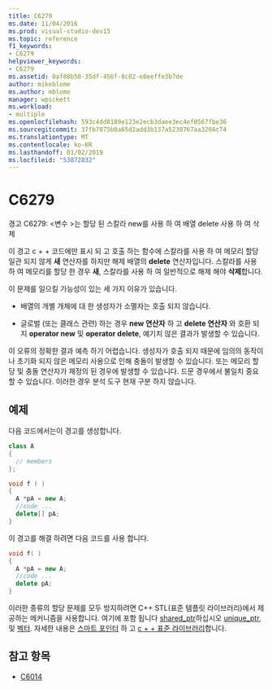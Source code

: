 ```yaml
---
title: C6279
ms.date: 11/04/2016
ms.prod: visual-studio-dev15
ms.topic: reference
f1_keywords:
- C6279
helpviewer_keywords:
- C6279
ms.assetid: 0af88b58-35df-456f-8c02-e8eeffe3b7de
author: mikeblome
ms.author: mblome
manager: wpickett
ms.workload:
- multiple
ms.openlocfilehash: 593c4dd8189e123e2ecb3daee3ec4ef0567fbe36
ms.sourcegitcommit: 37fb7075b0a65d2add3b137a5230767aa3266c74
ms.translationtype: MT
ms.contentlocale: ko-KR
ms.lasthandoff: 01/02/2019
ms.locfileid: "53872832"
---
```

# <a name="c6279"></a>C6279
경고 C6279: \<변수 >는 할당 된 스칼라 new를 사용 하 여 배열 delete 사용 하 여 삭제

이 경고 c + + 코드에만 표시 되 고 호출 하는 함수에 스칼라를 사용 하 여 메모리 할당 일관 되지 않게 **새** 연산자를 하지만 해제 배열의 **delete** 연산자입니다. 스칼라를 사용 하 여 메모리를 할당 한 경우 **새**, 스칼라를 사용 하 여 일반적으로 해제 해야 **삭제**합니다.

이 문제를 일으킬 가능성이 있는 세 가지 이유가 있습니다.

- 배열의 개별 개체에 대 한 생성자가 소멸자는 호출 되지 않습니다.

- 글로벌 (또는 클래스 관련) 하는 경우 **new 연산자** 하 고 **delete 연산자** 와 호환 되지 **operator new** 및 **operator delete**, 예기치 않은 결과가 발생할 수 있습니다.

이 오류의 정확한 결과 예측 하기 어렵습니다. 생성자가 호출 되지 때문에 임의의 동작이 나 초기화 되지 않은 메모리 사용으로 인해 충돌이 발생할 수 있습니다. 또는 메모리 할당 및 충돌 연산자가 재정의 된 경우에 발생할 수 있습니다. 드문 경우에서 불일치 중요할 수 있습니다. 이러한 경우 분석 도구 현재 구분 하지 않습니다.

## <a name="example"></a>예제

다음 코드에서는이 경고를 생성합니다.

```cpp
class A
{
  // members
};

void f ( )
{
  A *pA = new A;
  //code ...
  delete[] pA;
}
```

이 경고를 해결 하려면 다음 코드를 사용 합니다.

```cpp
void f( )
{
  A *pA = new A;
  //code ...
  delete pA;
}
```

이러한 종류의 할당 문제를 모두 방지하려면 C++ STL(표준 템플릿 라이브러리)에서 제공하는 메커니즘을 사용합니다. 여기에 포함 됩니다 [shared_ptr](/cpp/standard-library/shared-ptr-class)하십시오 [unique_ptr](/cpp/standard-library/unique-ptr-class), 및 [벡터](/cpp/standard-library/vector). 자세한 내용은 [스마트 포인터](/cpp/cpp/smart-pointers-modern-cpp) 하 고 [c + + 표준 라이브러리](/cpp/standard-library/cpp-standard-library-reference)합니다.

## <a name="see-also"></a>참고 항목

- [C6014](../code-quality/c6014.md)